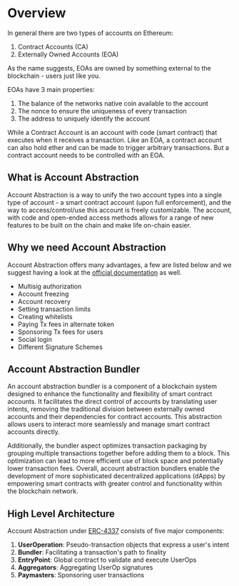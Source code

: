 # Overview

In general there are two types of accounts on Ethereum:

1. Contract Accounts (CA)
2. Externally Owned Accounts (EOA)

As the name suggests, EOAs are owned by something external to the blockchain - users just like you.

EOAs have 3 main properties:

1. The balance of the networks native coin available to the account
2. The nonce to ensure the uniqueness of every transaction
3. The address to uniquely identify the account

While a Contract Account is an account with code (smart contract) that executes when it receives a transaction. Like an EOA, a contract account can also hold ether and can be made to trigger arbitrary transactions. But a contract account needs to be controlled with an EOA.

## What is Account Abstraction

Account Abstraction is a way to unify the two account types into a single type of account - a smart contract account (upon full enforcement), and the way to access/control/use this account is freely customizable. The account, with code and open-ended access methods allows for a range of new features to be built on the chain and make life on-chain easier.

## Why we need Account Abstraction

Account Abstraction offers many advantages, a few are listed below and we suggest having a look at the [official documentation](https://ethereum.org/en/roadmap/account-abstraction/) as well.

- Multisig authorization
- Account freezing
- Account recovery
- Setting transaction limits
- Creating whitelists
- Paying Tx fees in alternate token
- Sponsoring Tx fees for users
- Social login
- Different Signature Schemes

## Account Abstraction Bundler

An account abstraction bundler is a component of a blockchain system designed to enhance the functionality and flexibility of smart contract accounts. It facilitates the direct control of accounts by translating user intents, removing the traditional division between externally owned accounts and their dependencies for contract accounts. This abstraction allows users to interact more seamlessly and manage smart contract accounts directly. 

Additionally, the bundler aspect optimizes transaction packaging by grouping multiple transactions together before adding them to a block. This optimization can lead to more efficient use of block space and potentially lower transaction fees. Overall, account abstraction bundlers enable the development of more sophisticated decentralized applications (dApps) by empowering smart contracts with greater control and functionality within the blockchain network.

## High Level Architecture

Account Abstraction under [ERC-4337](https://eips.ethereum.org/EIPS/eip-4337) consists of five major components:

1. **UserOperation**: Pseudo-transaction objects that express a user's intent
2. **Bundler**: Facilitating a transaction's path to finality
3. **EntryPoint**: Global contract to validate and execute UserOps
4. **Aggregators**: Aggregating UserOp signatures
5. **Paymasters**: Sponsoring user transactions
